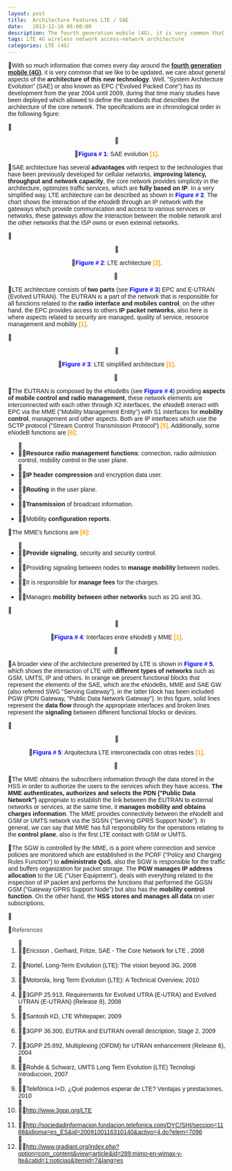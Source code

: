 ```yaml
---
layout: post
title:  Architecture Features LTE / SAE
date:   2013-12-16 06:00:00
description: The fourth generation mobile (4G), it is very common that we like to be updated, we care about general aspects of the architecture of this new technology. Well, "System Architecture Evolution" (SAE) or also known as EPC ("Evolved Packed Core") has its development from the year 2004 until 2009, during that time many studies have been deployed which allowed to define the standards that describes the architecture of the core network.
tags: LTE 4G wireless network access-network architecture
categories: LTE (4G)
---
```

<p>
<span style="font-size:14px;"><span style="font-family:arial,helvetica,sans-serif;">With so much information that comes every day around the <a href="index.php/en/information-tecnologies/lte-4g/item/37-what-is-4g-and-what-are-the-most-important-technical-characteristics.html"><strong>fourth generation mobile (4G)</strong></a>, it is very common that we like to be updated, we care about general aspects of the <strong>architecture of this new technology</strong>. Well, "System Architecture Evolution" (SAE) or also known as EPC ("Evolved Packed Core") has its development from the year 2004 until 2009, <!--StartFragment-->during that time many studies have been deployed which allowed to define the standards that describes the architecture of the core network. The specifications are in chronological order in the following figure:</span></span><!--EndFragment--></p>
<p>
&nbsp;</p>
<p style="text-align: center;">
<img alt="" src="images/TICs/caracteristicas-de-la-arquetectura-LTE/1.jpg" /></p>
<p style="text-align: center;">
<span style="font-family: arial, helvetica, sans-serif; font-size: 14px;"><span style="color:#0000ff;"><strong>Figura # 1</strong></span>: SAE evolution <span style="color:#ffa500;"><strong>[1]</strong></span>.</span></p>

<p>
<span style="font-family: arial, helvetica, sans-serif; font-size: 14px;">SAE architecture has several <strong>advantages</strong> with respect to the technologies that have been previously developed for cellular networks, <strong>improving latency, throughput and network capacity</strong>, the core network provides simplicity in the architecture, optimizes traffic services, which are <strong>fully based on IP</strong>. In a very simplified way, LTE architecture can be described as shown in <span style="color:#0000ff;"><strong>Figure # 2</strong></span>. The chart shows the interaction of the eNodeB through an IP network with the gateways which provide communication and access to various services or networks, these gateways allow the interaction between the mobile network and the other networks that the ISP owns or even external networks.</span></p>
<p>
&nbsp;</p>
<p style="text-align: center;">
<img alt="" src="images/TICs/caracteristicas-de-la-arquetectura-LTE/2.jpg" /></p>
<p style="text-align: center;">
<span style="font-family: arial, helvetica, sans-serif; font-size: 14px; color: rgb(0, 0, 255);"><strong>Figure # 2</strong></span><span style="font-family: arial, helvetica, sans-serif; font-size: 14px;">: LTE architecture </span><span style="font-family: arial, helvetica, sans-serif; font-size: 14px; color: rgb(255, 165, 0);"><strong>[2]</strong></span><span style="font-family: arial, helvetica, sans-serif; font-size: 14px;">.</span></p>
<p style="text-align: center;">
&nbsp;</p>
<p>
<span style="font-size:14px;"><span style="font-family:arial,helvetica,sans-serif;"><!--StartFragment-->LTE architecture consists of <strong>two parts</strong> (see <span style="color:#0000ff;"><strong>Figure # 3</strong></span>) EPC and E-UTRAN (Evolved UTRAN). The EUTRAN is a part of the network that is responsible for all functions related to the <strong>radio interface and mobiles control</strong>, on the other hand, the EPC provides access to others <strong>IP packet networks</strong>, also here is where aspects related to security are managed, quality of service, resource management and mobility <span style="color:#ffa500;"><strong>[1]</strong></span>.</span></span><!--EndFragment--></p>
<p>
&nbsp;</p>
<p style="text-align: center;">
<img alt="" src="images/TICs/caracteristicas-de-la-arquetectura-LTE/3.jpg" /></p>
<p style="text-align: center;">
<span style="font-family: arial, helvetica, sans-serif; font-size: 14px; color: rgb(0, 0, 255);"><strong>Figure # 3</strong></span><span style="font-family: arial, helvetica, sans-serif; font-size: 14px;">: LTE simplified architecture </span><span style="font-family: arial, helvetica, sans-serif; font-size: 14px; color: rgb(255, 165, 0);"><strong>[1]</strong></span><span style="font-family: arial, helvetica, sans-serif; font-size: 14px;">.</span></p>
<p style="text-align: center;">
&nbsp;</p>
<p>
<span style="font-size:14px;"><span style="font-family:arial,helvetica,sans-serif;"><!--StartFragment-->The EUTRAN is composed by the eNodeBs (see <span style="color:#0000ff;"><strong>Figure # 4</strong></span>) providing <strong>aspects of mobile control and radio management</strong>, these network elements are interconnected with each other through X2 interfaces, the eNodeB interact with EPC via the MME ("Mobility Management Entity") with S1 interfaces for <strong>mobility control</strong>, management and other aspects. Both are IP interfaces which use the SCTP protocol ("Stream Control Transmission Protocol") <span style="color:#ffa500;"><strong>[5]</strong></span>. Additionally, some eNodeB functions are <span style="color:#ffa500;"><strong>[6]</strong></span>:</span></span><!--EndFragment--></p>
<ul>
<li>
<span style="font-size:14px;"><span style="font-family:arial,helvetica,sans-serif;"><strong>Resource radio management functions</strong>: connection, radio admission control, mobility control in the user plane.</span></span></li>
<li>
<span style="font-size:14px;"><span style="font-family:arial,helvetica,sans-serif;"><strong>IP header compression</strong> and encryption data user.</span></span></li>
<li>
<span style="font-size:14px;"><span style="font-family:arial,helvetica,sans-serif;"><strong>Routing</strong> in the user plane.</span></span></li>
<li>
<span style="font-size:14px;"><span style="font-family:arial,helvetica,sans-serif;"><strong>Transmission</strong> of broadcast information.</span></span></li>
<li>
<span style="font-size:14px;"><span style="font-family:arial,helvetica,sans-serif;">Mobility <strong>configuration reports</strong>.</span></span><!--EndFragment--></li>
</ul>
<p>
<span style="font-family: arial, helvetica, sans-serif; font-size: 14px;">The MME's functions are </span><span style="font-family: arial, helvetica, sans-serif; font-size: 14px; color: rgb(255, 165, 0);"><strong>[6]</strong></span><span style="font-family: arial, helvetica, sans-serif; font-size: 14px;">:</span></p>
<ul>
<li>
<span style="font-size:14px;"><span style="font-family:arial,helvetica,sans-serif;"><strong>Provide signaling</strong>, security and security control.</span></span></li>
<li>
<span style="font-size:14px;"><span style="font-family:arial,helvetica,sans-serif;">Providing signaling between nodes to <strong>manage mobility</strong> between nodes.</span></span></li>
<li>
<span style="font-size:14px;"><span style="font-family:arial,helvetica,sans-serif;"><!--StartFragment-->It is responsible for <strong>manage fees</strong> for the charges<!--EndFragment-->.</span></span></li>
<li>
<span style="font-size:14px;"><span style="font-family:arial,helvetica,sans-serif;">Manages <strong>mobility between other networks</strong> such as 2G and 3G.</span></span><!--EndFragment--></li>
</ul>
<p>
&nbsp;</p>
<p style="text-align: center;">
<img alt="" src="images/TICs/caracteristicas-de-la-arquetectura-LTE/4.jpg" /></p>
<p style="text-align: center;">
<span style="font-family: arial, helvetica, sans-serif; font-size: 14px; color: rgb(0, 0, 255);"><strong>Figura # 4</strong></span><span style="font-family: arial, helvetica, sans-serif; font-size: 14px;">: Interfaces entre eNodeB y MME </span><span style="font-family: arial, helvetica, sans-serif; font-size: 14px; color: rgb(255, 165, 0);"><strong>[1]</strong></span><span style="font-family: arial, helvetica, sans-serif; font-size: 14px;">.</span></p>
<p style="text-align: center;">
&nbsp;</p>
<p>
<span style="font-size:14px;"><span style="font-family:arial,helvetica,sans-serif;"><!--StartFragment-->A broader view of the architecture presented by LTE is shown in <span style="color:#0000ff;"><strong>Figure # 5</strong></span>, which shows the interaction of LTE with <strong>different types of networks</strong> such as GSM, UMTS, IP and others. <!--StartFragment-->In orange we present functional blocks that represent the elements of the SAE, which are:<!--EndFragment-->the eNodeBs, MME and SAE GW (also referred SWG "Serving Gateway"), in the latter block has been included PGW (PDN Gateway, "Public Data Network Gateway"). In this figure, solid lines represent the <strong>data flow</strong> through the appropriate interfaces and broken lines represent the <strong>signaling</strong> between different functional blocks or devices.</span></span><!--EndFragment--></p>
<p>
&nbsp;</p>
<p style="text-align: center;">
<img alt="" src="images/TICs/caracteristicas-de-la-arquetectura-LTE/5.jpg" /></p>
<p style="text-align: center;">
<span style="font-family: arial, helvetica, sans-serif; font-size: 14px; color: rgb(0, 0, 255);"><strong>Figura # 5</strong></span><span style="font-family: arial, helvetica, sans-serif; font-size: 14px;">: Arquitectura LTE interconectada con otras redes </span><span style="font-family: arial, helvetica, sans-serif; font-size: 14px; color: rgb(255, 165, 0);"><strong>[1]</strong></span><span style="font-family: arial, helvetica, sans-serif; font-size: 14px;">.</span></p>
<p style="text-align: center;">
&nbsp;</p>
<p>
<span style="font-family: arial, helvetica, sans-serif; font-size: 14px;">The MME obtains the subscribers information through the data stored in the HSS in order to authorize the users to the services which they have access. <strong>The MME authenticates, authorizes and selects the PDN ("Public Data Network")</strong> appropriate to establish the link between the EUTRAN to external networks or services, at the same time, it <strong>manages mobility and obtains charges information</strong>. The MME provides connectivity between the eNodeB and GSM or UMTS network via the SGSN ("Serving GPRS Support Node"). In general, we can say that MME has full responsibility for the operations relating to the <strong>control plane</strong>, also is the first LTE contact with GSM or UMTS.</span></p>
<p>
<span style="font-family: arial, helvetica, sans-serif; font-size: 14px;">The SGW is controlled by the MME, is a point where connection and service policies are monitored which are established in the PCRF ("Policy and Charging Rules Function") to <strong>administrate QoS</strong>, also the SGW is responsible for the traffic and buffers organization for packet storage. The <strong>PGW manages IP address allocation</strong> to the UE ("User Equipment"), deals with everything related to the inspection of IP packet and performs the functions that performed the GGSN GSM ("Gateway GPRS Support Node") but also has the </span><span style="font-family: arial, helvetica, sans-serif; font-size: 14px;"><strong>mobility control function</strong>. On the other hand, the <strong>HSS stores and manages all data</strong> on user subscriptions.</span></p>
<p>
&nbsp;</p>
<p>
<span style="font-family: arial, helvetica, sans-serif; font-size: 14px; color: rgb(68, 68, 68);">References</span></p>
<ol>
<li>
<span style="font-family:arial,helvetica,sans-serif;"><span style="font-size:14px;">Ericsson , Gerhard, Fritze, SAE - The Core Network for LTE , 2008</span></span></li>
<li>
<span style="font-size:14px;"><span style="font-family:arial,helvetica,sans-serif;">Nortel, Long-Term Evolution (LTE): The vision beyond 3G, 2008</span></span></li>
<li>
<span style="font-family: arial, helvetica, sans-serif;">Motorola, long Term Evolution (LTE): A Technical Overview, 2010</span></li>
<li>
<span style="font-family: arial, helvetica, sans-serif; font-size: 14px;">3GPP 25.913, Requirements for Evolved UTRA (E-UTRA) and Evolved UTRAN (E-UTRAN) (Release 8), 2008</span></li>
<li>
<span style="font-family: arial, helvetica, sans-serif; font-size: 14px;">Santosh KD, LTE Whitepaper, 2009</span></li>
<li>
<span style="font-family: arial, helvetica, sans-serif; font-size: 14px;">3GPP 36.300, EUTRA and EUTRAN overall description, Stage 2, 2009</span></li>
<li>
<span style="font-family: arial, helvetica, sans-serif; font-size: 14px;">3GPP 25.892, Multiplexing (OFDM) for UTRAN enhancement (Release 6), 2004</span></li>
<li>
<span style="font-family: arial, helvetica, sans-serif; font-size: 14px;">Rohde &amp; Schwarz, UMTS Long Term Evolution (LTE) Tecnologi Introduccion, 2007</span></li>
<li>
<span style="font-family: arial, helvetica, sans-serif; font-size: 14px;">Telefónica I+D, ¿Qué podemos esperar de LTE? Ventajas y prestaciones, 2010</span></li>
<li>
<a href="http://www.3gpp.org/LTE" style="font-family: arial, helvetica, sans-serif; font-size: 14px;">http://www.3gpp.org/LTE</a></li>
<li>
<a href="http://sociedadinformacion.fundacion.telefonica.com/DYC/SHI/seccion=1188&amp;idioma=es_ES&amp;id=2009100116310140&amp;activo=4.do?elem=7096" style="font-family: arial, helvetica, sans-serif; font-size: 14px;">http://sociedadinformacion.fundacion.telefonica.com/DYC/SHI/seccion=1188&amp;idioma=es_ES&amp;id=2009100116310140&amp;activo=4.do?elem=7096</a></li>
<li>
<a href="http://www.gradiant.org/index.php?option=com_content&amp;view=article&amp;id=289:mimo-en-wimax-y-lte&amp;catid=1:noticias&amp;Itemid=7&amp;lang=es" style="font-family: arial, helvetica, sans-serif; font-size: 14px;">http://www.gradiant.org/index.php?option=com_content&amp;view=article&amp;id=289:mimo-en-wimax-y-lte&amp;catid=1:noticias&amp;Itemid=7&amp;lang=es</a></li>
</ol>